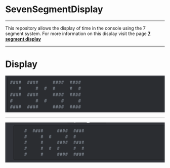 # SevenSegmentDisplay
***
This repository allows the display of time in the console using the 7 segment system. 
For more information on this display visit the page <strong><a href="https://fr.wikipedia.org/wiki/Affichage_%C3%A0_sept_segments">7 segment display</a></strong>
***
# Display

 <img src="https://github.com/Ben-mulumeoderhwa/SevenSegmentDisplay/blob/main/1695016703916.png"/>
 <hr/>
 <img src="https://github.com/Ben-mulumeoderhwa/SevenSegmentDisplay/blob/main/1695016678734.png"/>

